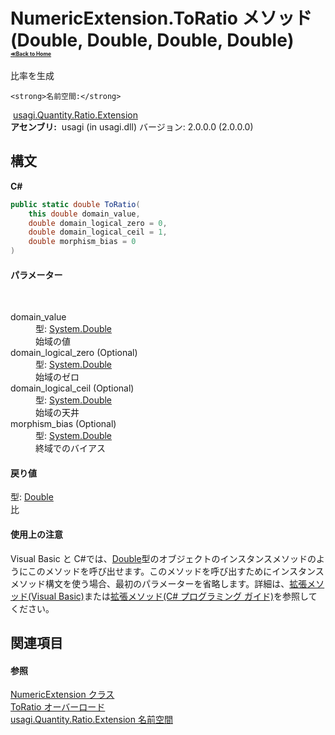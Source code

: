 # NumericExtension.ToRatio メソッド (Double, Double, Double, Double)<div style="font-size:30%"><a href="https://github.com/usagi/usagi.cs/blob/master/docs/Home.md">≪Back to Home</a></div> 

比率を生成


    <strong>名前空間:</strong>
&nbsp;<a href="N_usagi_Quantity_Ratio_Extension.md">usagi.Quantity.Ratio.Extension</a><br /><strong>アセンブリ:</strong>
&nbsp;usagi (in usagi.dll) バージョン: 2.0.0.0 (2.0.0.0)

## 構文

**C#**<br />
``` C#
public static double ToRatio(
	this double domain_value,
	double domain_logical_zero = 0,
	double domain_logical_ceil = 1,
	double morphism_bias = 0
)
```


#### パラメーター
&nbsp;<dl><dt>domain_value</dt><dd>型: <a href="http://msdn2.microsoft.com/ja-jp/library/643eft0t" target="_blank">System.Double</a><br />始域の値</dd><dt>domain_logical_zero (Optional)</dt><dd>型: <a href="http://msdn2.microsoft.com/ja-jp/library/643eft0t" target="_blank">System.Double</a><br />始域のゼロ</dd><dt>domain_logical_ceil (Optional)</dt><dd>型: <a href="http://msdn2.microsoft.com/ja-jp/library/643eft0t" target="_blank">System.Double</a><br />始域の天井</dd><dt>morphism_bias (Optional)</dt><dd>型: <a href="http://msdn2.microsoft.com/ja-jp/library/643eft0t" target="_blank">System.Double</a><br />終域でのバイアス</dd></dl>

#### 戻り値
型: <a href="http://msdn2.microsoft.com/ja-jp/library/643eft0t" target="_blank">Double</a><br />比

#### 使用上の注意
Visual Basic と C#では、<a href="http://msdn2.microsoft.com/ja-jp/library/643eft0t" target="_blank">Double</a>型のオブジェクトのインスタンスメソッドのようにこのメソッドを呼び出せます。このメソッドを呼び出すためにインスタンスメソッド構文を使う場合、最初のパラメーターを省略します。詳細は、<a href="http://msdn.microsoft.com/ja-jp/library/bb384936.aspx" target="_blank">拡張メソッド(Visual Basic)</a>または<a href="http://msdn.microsoft.com/ja-jp/library/bb383977.aspx" target="_blank">拡張メソッド(C# プログラミング ガイド)</a>を参照してください。

## 関連項目


#### 参照
<a href="T_usagi_Quantity_Ratio_Extension_NumericExtension.md">NumericExtension クラス</a><br /><a href="Overload_usagi_Quantity_Ratio_Extension_NumericExtension_ToRatio.md">ToRatio オーバーロード</a><br /><a href="N_usagi_Quantity_Ratio_Extension.md">usagi.Quantity.Ratio.Extension 名前空間</a><br />